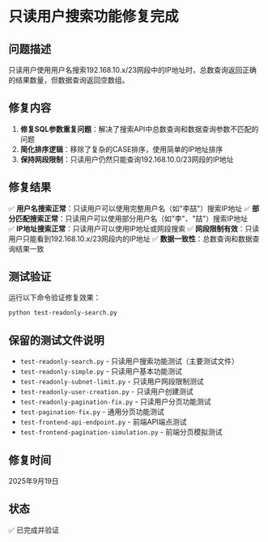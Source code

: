 # 只读用户搜索功能修复完成

## 问题描述
只读用户使用用户名搜索192.168.10.x/23网段中的IP地址时，总数查询返回正确的结果数量，但数据查询返回空数组。

## 修复内容
1. **修复SQL参数重复问题**：解决了搜索API中总数查询和数据查询参数不匹配的问题
2. **简化排序逻辑**：移除了复杂的CASE排序，使用简单的IP地址排序
3. **保持网段限制**：只读用户仍然只能查询192.168.10.0/23网段的IP地址

## 修复结果
✅ **用户名搜索正常**：只读用户可以使用完整用户名（如"李喆"）搜索IP地址
✅ **部分匹配搜索正常**：只读用户可以使用部分用户名（如"李"、"喆"）搜索IP地址  
✅ **IP地址搜索正常**：只读用户可以使用IP地址或网段搜索
✅ **网段限制有效**：只读用户只能看到192.168.10.x/23网段内的IP地址
✅ **数据一致性**：总数查询和数据查询结果一致

## 测试验证
运行以下命令验证修复效果：
```bash
python test-readonly-search.py
```

## 保留的测试文件说明
- `test-readonly-search.py` - 只读用户搜索功能测试（主要测试文件）
- `test-readonly-simple.py` - 只读用户基本功能测试
- `test-readonly-subnet-limit.py` - 只读用户网段限制测试
- `test-readonly-user-creation.py` - 只读用户创建测试
- `test-readonly-pagination-fix.py` - 只读用户分页功能测试
- `test-pagination-fix.py` - 通用分页功能测试
- `test-frontend-api-endpoint.py` - 前端API端点测试
- `test-frontend-pagination-simulation.py` - 前端分页模拟测试

## 修复时间
2025年9月19日

## 状态
✅ 已完成并验证